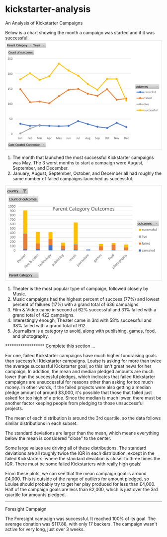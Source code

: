 # kickstarter-analysis
An Analysis of Kickstarter Campaigns

Below is a chart showing the month a campaign was started and if it was successful.
![OutcomesPerLaunchDate.png](https://github.com/WagnerLisaK/kickstarter-analysis/blob/main/OutcomesPerLaunchDate.png)

1. The month that launched the most successful Kickstarter campaigns was May. The 3 worst months to start a campaign were August, September, and December.
2. January, August, September, October, and December all had roughly the same number of failed campaigns launched as successful.


![ParentCategoryOutcomes.png](https://github.com/WagnerLisaK/kickstarter-analysis/blob/main/ParentCategoryOutcomes.png)

1. Theater is the most popular type of campaign, followed closely by Music.
2. Music campaigns had the highest percent of success (77%) and lowest percent of failures (17%) with a grand total of 636 campaigns.
3. Film & Video came in second at 62% successful and 31% failed with a grand total of 422 campaigns.
4. Interestingly enough, Theater came in 3rd with 58% successful and 38% failed with a grand total of 912.
5. Journalism is a category to avoid, along with publishing, games, food, and photography.


****************** Complete this section ...

For one, failed Kickstarter campaigns have much higher fundraising goals than successful Kickstarter campaigns. Louise is asking for more than twice the average successful Kickstarter goal, so this isn't great news for her campaign. In addition, the mean and median pledged amounts are much lower than the successful pledges, which indicates that failed Kickstarter campaigns are unsuccessful for reasons other than asking for too much money. In other words, if the failed projects were also getting a median pledge amount of around $3,000, it's possible that those that failed just asked for too high of a price. Since the median is much lower, there must be another factor keeping people from pledging to those unsuccessful projects. 

The mean of each distribution is around the 3rd quartile, so the data follows similar distributions in each subset.

The standard deviations are larger than the mean, which means everything below the mean is considered "close" to the center.

Some large values are driving all of these distributions. The standard deviations are all roughly twice the IQR in each distribution, except in the failed Kickstarters, where the standard deviation is closer to three times the IQR. There must be some failed Kickstarters with really high goals!

From these plots, we can see that the mean campaign goal is around £4,000. This is outside of the range of outliers for amount pledged, so Louise should probably try to get her play produced for less than £4,000. Half of the campaign goals are less than £2,000, which is just over the 3rd quartile for amounts pledged.

*******************************

Foresight Campaign

The Foresight campaign was successful. It reached 100% of its goal. The average donation was $117.88, with only 17 backers. The campaign wasn't active for very long, just over 3 weeks.
